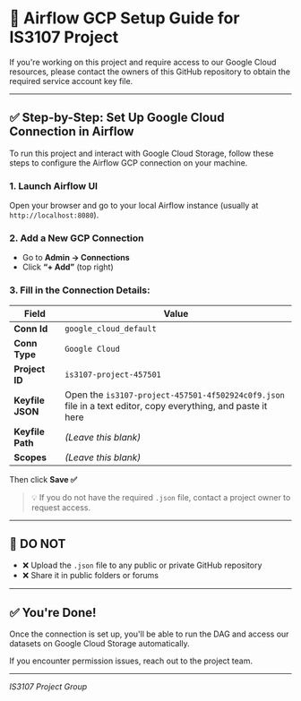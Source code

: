 # 🔐 Airflow GCP Setup Guide for IS3107 Project

If you're working on this project and require access to our Google Cloud resources, please contact the owners of this GitHub repository to obtain the required service account key file.

---

## ✅ Step-by-Step: Set Up Google Cloud Connection in Airflow

To run this project and interact with Google Cloud Storage, follow these steps to configure the Airflow GCP connection on your machine.

### 1. Launch Airflow UI
Open your browser and go to your local Airflow instance (usually at `http://localhost:8080`).

### 2. Add a New GCP Connection
- Go to **Admin → Connections**
- Click **“+ Add”** (top right)

### 3. Fill in the Connection Details:

| Field            | Value                                                                 |
|------------------|-----------------------------------------------------------------------|
| **Conn Id**       | `google_cloud_default`                                                |
| **Conn Type**     | `Google Cloud`                                                       |
| **Project ID**    | `is3107-project-457501`                                               |
| **Keyfile JSON**  | Open the `is3107-project-457501-4f502924c0f9.json` file in a text editor, copy everything, and paste it here |
| **Keyfile Path**  | *(Leave this blank)*                                                  |
| **Scopes**        | *(Leave this blank)*                                                  |

Then click **Save ✅**

> 💡 If you do not have the required `.json` file, contact a project owner to request access.

---

## 🚫 DO NOT

- ❌ Upload the `.json` file to any public or private GitHub repository
- ❌ Share it in public folders or forums

---

## ✅ You're Done!

Once the connection is set up, you'll be able to run the DAG and access our datasets on Google Cloud Storage automatically.

If you encounter permission issues, reach out to the project team.

---

*IS3107 Project Group*
